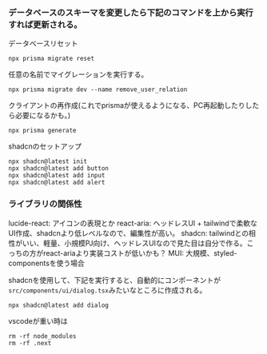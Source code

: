 ### データベースのスキーマを変更したら下記のコマンドを上から実行すれば更新される。

データベースリセット
```
npx prisma migrate reset
```

任意の名前でマイグレーションを実行する。
```
npx prisma migrate dev --name remove_user_relation
```
クライアントの再作成(これでprismaが使えるようになる、PC再起動したりしたら必要になるかも。)
```
npx prisma generate
```


shadcnのセットアップ
```
npx shadcn@latest init
npx shadcn@latest add button
npx shadcn@latest add input 
npx shadcn@latest add alert
```

### ライブラリの関係性

lucide-react: アイコンの表現とか
react-aria: ヘッドレスUI + tailwindで柔軟なUI作成、shadcnより低レベルなので、編集性が高い。
shadcn: tailwindとの相性がいい、軽量、小規模PJ向け、ヘッドレスUIなので見た目は自分で作る。こっちの方がreact-ariaより実装コストが低いかも？
MUI: 大規模、styled-componentsを使う場合

shadcnを使用して、下記を実行すると、自動的にコンポーネントが```src/components/ui/dialog.tsx```みたいなところに作成される。
```
npx shadcn@latest add dialog
```

vscodeが重い時は
```
rm -rf node_modules
rm -rf .next
```
